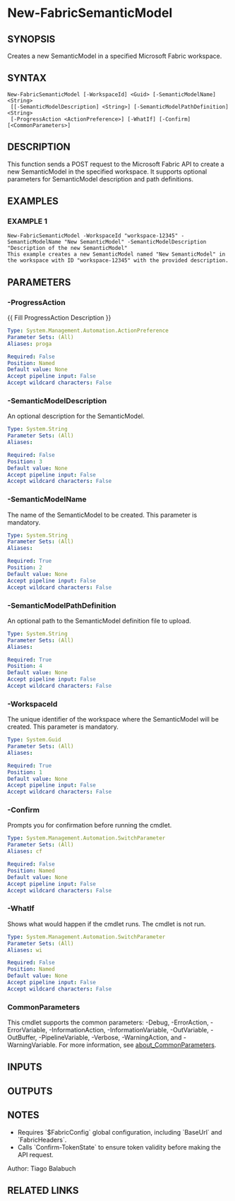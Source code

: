 ﻿---
external help file: FabricTools-help.xml
Module Name: FabricTools
online version: https://learn.microsoft.com/en-us/rest/api/fabric/eventhouse/items/list-eventhouses?tabs=HTTP
schema: 2.0.0
---

# New-FabricSemanticModel

## SYNOPSIS
Creates a new SemanticModel in a specified Microsoft Fabric workspace.

## SYNTAX

```
New-FabricSemanticModel [-WorkspaceId] <Guid> [-SemanticModelName] <String>
 [[-SemanticModelDescription] <String>] [-SemanticModelPathDefinition] <String>
 [-ProgressAction <ActionPreference>] [-WhatIf] [-Confirm] [<CommonParameters>]
```

## DESCRIPTION
This function sends a POST request to the Microsoft Fabric API to create a new SemanticModel
in the specified workspace.
It supports optional parameters for SemanticModel description and path definitions.

## EXAMPLES

### EXAMPLE 1
```
New-FabricSemanticModel -WorkspaceId "workspace-12345" -SemanticModelName "New SemanticModel" -SemanticModelDescription "Description of the new SemanticModel"
This example creates a new SemanticModel named "New SemanticModel" in the workspace with ID "workspace-12345" with the provided description.
```

## PARAMETERS

### -ProgressAction
{{ Fill ProgressAction Description }}

```yaml
Type: System.Management.Automation.ActionPreference
Parameter Sets: (All)
Aliases: proga

Required: False
Position: Named
Default value: None
Accept pipeline input: False
Accept wildcard characters: False
```

### -SemanticModelDescription
An optional description for the SemanticModel.

```yaml
Type: System.String
Parameter Sets: (All)
Aliases:

Required: False
Position: 3
Default value: None
Accept pipeline input: False
Accept wildcard characters: False
```

### -SemanticModelName
The name of the SemanticModel to be created.
This parameter is mandatory.

```yaml
Type: System.String
Parameter Sets: (All)
Aliases:

Required: True
Position: 2
Default value: None
Accept pipeline input: False
Accept wildcard characters: False
```

### -SemanticModelPathDefinition
An optional path to the SemanticModel definition file to upload.

```yaml
Type: System.String
Parameter Sets: (All)
Aliases:

Required: True
Position: 4
Default value: None
Accept pipeline input: False
Accept wildcard characters: False
```

### -WorkspaceId
The unique identifier of the workspace where the SemanticModel will be created.
This parameter is mandatory.

```yaml
Type: System.Guid
Parameter Sets: (All)
Aliases:

Required: True
Position: 1
Default value: None
Accept pipeline input: False
Accept wildcard characters: False
```

### -Confirm
Prompts you for confirmation before running the cmdlet.

```yaml
Type: System.Management.Automation.SwitchParameter
Parameter Sets: (All)
Aliases: cf

Required: False
Position: Named
Default value: None
Accept pipeline input: False
Accept wildcard characters: False
```

### -WhatIf
Shows what would happen if the cmdlet runs.
The cmdlet is not run.

```yaml
Type: System.Management.Automation.SwitchParameter
Parameter Sets: (All)
Aliases: wi

Required: False
Position: Named
Default value: None
Accept pipeline input: False
Accept wildcard characters: False
```

### CommonParameters
This cmdlet supports the common parameters: -Debug, -ErrorAction, -ErrorVariable, -InformationAction, -InformationVariable, -OutVariable, -OutBuffer, -PipelineVariable, -Verbose, -WarningAction, and -WarningVariable. For more information, see [about_CommonParameters](http://go.microsoft.com/fwlink/?LinkID=113216).

## INPUTS

## OUTPUTS

## NOTES
- Requires \`$FabricConfig\` global configuration, including \`BaseUrl\` and \`FabricHeaders\`.
- Calls \`Confirm-TokenState\` to ensure token validity before making the API request.

Author: Tiago Balabuch

## RELATED LINKS
